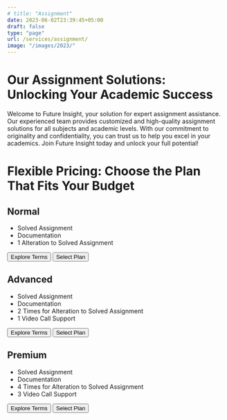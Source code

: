 ```yaml
---
# title: "Assignment"
date: 2023-06-02T23:39:45+05:00
draft: false
type: "page"
url: /services/assignment/
image: "/images/2023/"
---
```


<script src="/js/redirect.js"></script>
<link rel="stylesheet" href="/css/services/assignment/assignment-service.css">
<link rel="stylesheet" href="/css/services/price-card.css">

<!-- <link rel="stylesheet" href="/css/services/machine-learning/machine-learning-page.css"> -->

<h1>Our Assignment Solutions: Unlocking Your Academic Success</h1>

<p>
Welcome to Future Insight, your solution for expert assignment assistance. Our experienced team provides customized and high-quality assignment solutions for all subjects and academic levels. With our commitment to originality and confidentiality, you can trust us to help you excel in your academics. Join Future Insight today and unlock your full potential!
</p>

<h1>Flexible Pricing: Choose the Plan That Fits Your Budget</h1>
<div class="price-table">
    <!-- Plan 01 -->
    <div class="price-card">
      <h2>Normal</h2>
      <!-- <p class="price">1500 Rs/Assignment</p> -->
      <ul class="pros">
        <li class="feature1">Solved Assignment</li>
        <li class="feature2">Documentation</li>
        <li class="feature3">1 Alteration to Solved Assignment</li>
      </ul>
      <div class="buttons">
        <button onclick="redirectToURL('/terms-conditions/')">Explore Terms</button>
        <button onclick="redirectToURL('/select-package/')">Select Plan</button>
      </div>
    </div>
  <!-- Plan 2 -->
    <div class="price-card">
      <h2>Advanced</h2>
      <!-- <p class="price">2500 Rs/Assignment</p> -->
      <ul class="pros">
        <li class="feature1">Solved Assignment</li>
        <li class="feature2">Documentation</li>
        <li class="feature3">2 Times for Alteration to Solved Assignment</li>
        <li class="feature4">1 Video Call Support</li>
      </ul>
      <div class="buttons">
        <button onclick="redirectToURL('/terms-conditions/')">Explore Terms</button>
        <button onclick="redirectToURL('/select-package/')">Select Plan</button>
      </div>
    </div>
  <!-- Plan 3 -->
    <div class="price-card">
      <h2>Premium</h2>
      <!-- <p class="price">3500 Rs/Assignment</p> -->
      <ul class="pros">
        <li class="feature1">Solved Assignment</li>
        <li class="feature2">Documentation</li>
        <li class="feature3">4 Times for Alteration to Solved Assignment</li>
        <li class="feature4">3 Video Call Support</li>
      </ul>
      <div class="buttons">
        <button onclick="redirectToURL('/terms-conditions/')">Explore Terms</button>
        <button onclick="redirectToURL('/select-package/')">Select Plan</button>
      </div>
    </div>
  </div>


